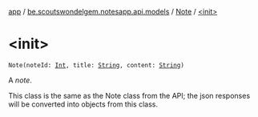[app](../../index.md) / [be.scoutswondelgem.notesapp.api.models](../index.md) / [Note](index.md) / [&lt;init&gt;](./-init-.md)

# &lt;init&gt;

`Note(noteId: `[`Int`](https://kotlinlang.org/api/latest/jvm/stdlib/kotlin/-int/index.html)`, title: `[`String`](https://kotlinlang.org/api/latest/jvm/stdlib/kotlin/-string/index.html)`, content: `[`String`](https://kotlinlang.org/api/latest/jvm/stdlib/kotlin/-string/index.html)`)`

A *note*.

This class is the same as the Note class from the API;
the json responses will be converted into objects from this class.

